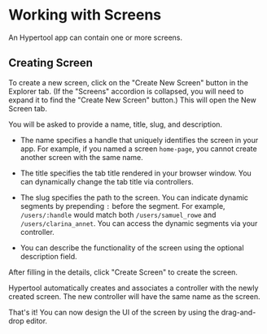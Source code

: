 # Working with Screens

An Hypertool app can contain one or more screens.

## Creating Screen

To create a new screen, click on the "Create New Screen" button in the Explorer tab. (If the "Screens" accordion is collapsed, you will need to expand it to find the "Create New Screen" button.) This will open the New Screen tab.

You will be asked to provide a name, title, slug, and description.

-   The name specifies a handle that uniquely identifies the screen in your app. For example, if you named a screen `home-page`, you cannot create another screen with the same name.

-   The title specifies the tab title rendered in your browser window. You can dynamically change the tab title via controllers.

-   The slug specifies the path to the screen. You can indicate dynamic segments by prepending `:` before the segment. For example, `/users/:handle` would match both `/users/samuel_rowe` and `/users/clarina_annet`. You can access the dynamic segments via your controller.

-   You can describe the functionality of the screen using the optional description field.

After filling in the details, click "Create Screen" to create the screen.

Hypertool automatically creates and associates a controller with the newly created screen. The new controller will have the same name as the screen.

That's it! You can now design the UI of the screen by using the drag-and-drop editor.
